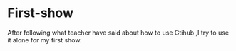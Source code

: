 # First-show
After following what teacher have said about how to use Gtihub ,I try to use it alone for my first show.
